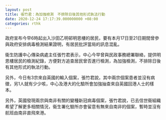 ```yaml
---
layout: post
title: 張竹君：為加強檢測　不排除日後其他形式執法行動
date: 2020-12-24 17:17:39.000000000 +08:00
categories: rthk
---
```


政府宣布今早6時起出入沙田乙明邨明恩樓的居民，要有本月17日至21日期間曾參與政府安排病毒檢測結果證明，有居民批評當局的訊息混亂。

衞生防護中心傳染病處主任張竹君表示，中心今早曾與民政事務總署聯絡，提供明恩樓居民的檢測紀錄，方便對方追查居民曾否進行檢測，為加強檢測，不排除日後有其他形式的執法行動。

另外，今日有3宗來自英國的輸入個案，張竹君說，其中兩宗個案患者並沒有病徵，另1人就有少少咳，中心及港大的化驗所會加強抽查來自英國回港人士的樣本。

另外，英國發現兩宗與南非有關的變種新冠病毒個案，張竹君說，已去信世衞組織希望了解更多相關情況，衞生署化驗所亦會留意有無來自南非的個案，暫時並沒有航班由南非直飛來港。
